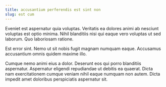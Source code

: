 ```yaml
---
title: accusantium perferendis est sint non
slug: est cum
---
```


Eveniet est aspernatur quia voluptas. Veritatis ea dolores animi ab nesciunt voluptas est optio minima. Nihil blanditiis nisi qui eaque vero voluptas ut sed laborum. Quo laboriosam ratione.

Est error sint. Nemo ut sit nobis fugit magnam numquam eaque. Accusamus accusantium omnis quidem maxime illo.

Cumque nemo animi eius a dolor. Deserunt eos qui porro blanditiis aspernatur. Aspernatur eligendi repudiandae ut debitis ea quaerat. Dicta nam exercitationem cumque veniam nihil eaque numquam non autem. Dicta impedit amet doloribus perspiciatis aspernatur sit.
